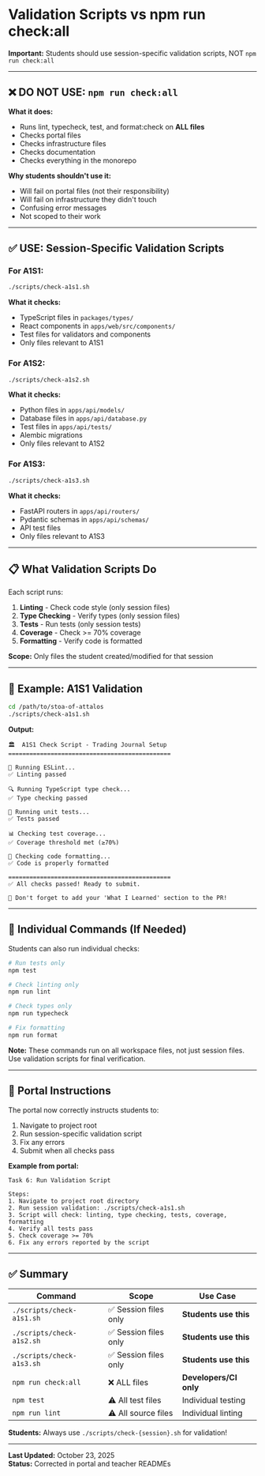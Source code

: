 # Validation Scripts vs npm run check:all

**Important:** Students should use session-specific validation scripts, NOT `npm run check:all`

---

## ❌ DO NOT USE: `npm run check:all`

**What it does:**
- Runs lint, typecheck, test, and format:check on **ALL files**
- Checks portal files
- Checks infrastructure files
- Checks documentation
- Checks everything in the monorepo

**Why students shouldn't use it:**
- Will fail on portal files (not their responsibility)
- Will fail on infrastructure they didn't touch
- Confusing error messages
- Not scoped to their work

---

## ✅ USE: Session-Specific Validation Scripts

### **For A1S1:**
```bash
./scripts/check-a1s1.sh
```

**What it checks:**
- TypeScript files in `packages/types/`
- React components in `apps/web/src/components/`
- Test files for validators and components
- Only files relevant to A1S1

### **For A1S2:**
```bash
./scripts/check-a1s2.sh
```

**What it checks:**
- Python files in `apps/api/models/`
- Database files in `apps/api/database.py`
- Test files in `apps/api/tests/`
- Alembic migrations
- Only files relevant to A1S2

### **For A1S3:**
```bash
./scripts/check-a1s3.sh
```

**What it checks:**
- FastAPI routers in `apps/api/routers/`
- Pydantic schemas in `apps/api/schemas/`
- API test files
- Only files relevant to A1S3

---

## 📋 What Validation Scripts Do

Each script runs:
1. **Linting** - Check code style (only session files)
2. **Type Checking** - Verify types (only session files)
3. **Tests** - Run tests (only session tests)
4. **Coverage** - Check >= 70% coverage
5. **Formatting** - Verify code is formatted

**Scope:** Only files the student created/modified for that session

---

## 🎯 Example: A1S1 Validation

```bash
cd /path/to/stoa-of-attalos
./scripts/check-a1s1.sh
```

**Output:**
```
🏛️  A1S1 Check Script - Trading Journal Setup
==============================================

📝 Running ESLint...
✅ Linting passed

🔍 Running TypeScript type check...
✅ Type checking passed

🧪 Running unit tests...
✅ Tests passed

📊 Checking test coverage...
✅ Coverage threshold met (≥70%)

💅 Checking code formatting...
✅ Code is properly formatted

==============================================
✅ All checks passed! Ready to submit.

📝 Don't forget to add your 'What I Learned' section to the PR!
```

---

## 🔧 Individual Commands (If Needed)

Students can also run individual checks:

```bash
# Run tests only
npm test

# Check linting only
npm run lint

# Check types only
npm run typecheck

# Fix formatting
npm run format
```

**Note:** These commands run on all workspace files, not just session files. Use validation scripts for final verification.

---

## 📝 Portal Instructions

The portal now correctly instructs students to:

1. Navigate to project root
2. Run session-specific validation script
3. Fix any errors
4. Submit when all checks pass

**Example from portal:**
```
Task 6: Run Validation Script

Steps:
1. Navigate to project root directory
2. Run session validation: ./scripts/check-a1s1.sh
3. Script will check: linting, type checking, tests, coverage, formatting
4. Verify all tests pass
5. Check coverage >= 70%
6. Fix any errors reported by the script
```

---

## ✅ Summary

| Command | Scope | Use Case |
|---------|-------|----------|
| `./scripts/check-a1s1.sh` | ✅ Session files only | **Students use this** |
| `./scripts/check-a1s2.sh` | ✅ Session files only | **Students use this** |
| `./scripts/check-a1s3.sh` | ✅ Session files only | **Students use this** |
| `npm run check:all` | ❌ ALL files | **Developers/CI only** |
| `npm test` | ⚠️ All test files | Individual testing |
| `npm run lint` | ⚠️ All source files | Individual linting |

**Students:** Always use `./scripts/check-{session}.sh` for validation!

---

**Last Updated:** October 23, 2025  
**Status:** Corrected in portal and teacher READMEs
